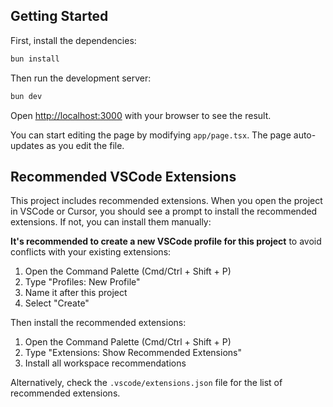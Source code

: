 ## Getting Started

First, install the dependencies:
```bash
bun install
```

Then run the development server:
```bash
bun dev
```

Open [http://localhost:3000](http://localhost:3000) with your browser to see the result.

You can start editing the page by modifying `app/page.tsx`. The page auto-updates as you edit the file.

## Recommended VSCode Extensions

This project includes recommended extensions. When you open the project in VSCode or Cursor, you should see a prompt to install the recommended extensions. If not, you can install them manually:

**It's recommended to create a new VSCode profile for this project** to avoid conflicts with your existing extensions:
1. Open the Command Palette (Cmd/Ctrl + Shift + P)
2. Type "Profiles: New Profile"
3. Name it after this project
4. Select "Create"

Then install the recommended extensions:
1. Open the Command Palette (Cmd/Ctrl + Shift + P)
2. Type "Extensions: Show Recommended Extensions"
3. Install all workspace recommendations

Alternatively, check the `.vscode/extensions.json` file for the list of recommended extensions.
